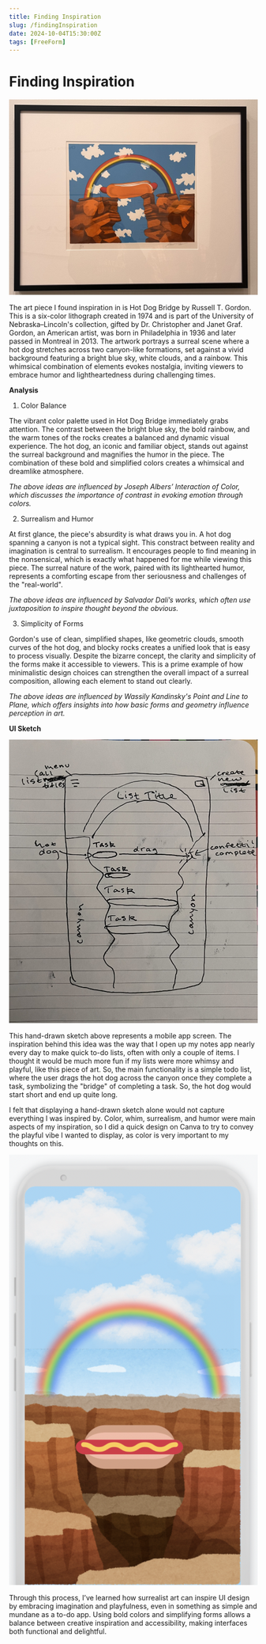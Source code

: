 ```yaml
---
title: Finding Inspiration
slug: /findingInspiration
date: 2024-10-04T15:30:00Z
tags: [FreeForm]
---
```


# Finding Inspiration
![Error getting image](/img/hotdog.jpg)

The art piece I found inspiration in is Hot Dog Bridge by Russell T. Gordon. This is a six-color lithograph created in 1974 and is part of the University of Nebraska–Lincoln's collection, gifted by Dr. Christopher and Janet Graf. Gordon, an American artist, was born in Philadelphia in 1936 and later passed in Montreal in 2013. The artwork portrays a surreal scene where a hot dog stretches across two canyon-like formations, set against a vivid background featuring a bright blue sky, white clouds, and a rainbow. This whimsical combination of elements evokes nostalgia, inviting viewers to embrace humor and lightheartedness during challenging times.

**Analysis**

1. Color Balance

The vibrant color palette used in Hot Dog Bridge immediately grabs attention. The contrast between the bright blue sky, the bold rainbow, and the warm tones of the rocks creates a balanced and dynamic visual experience. The hot dog, an iconic and familiar object, stands out against the surreal background and magnifies the humor in the piece. The combination of these bold and simplified colors creates a whimsical and dreamlike atmosphere.

*The above ideas are influenced by Joseph Albers’ Interaction of Color, which discusses the importance of contrast in evoking emotion through colors.*

2. Surrealism and Humor 

At first glance, the piece's absurdity is what draws you in. A hot dog spanning a canyon is not a typical sight. This constract between reality and imagination is central to surrealism. It encourages people to find meaning in the nonsensical, which is exactly what happened for me while viewing this piece. The surreal nature of the work, paired with its lighthearted humor, represents a comforting escape from ther seriousness and challenges of the "real-world".

*The above ideas are influenced by Salvador Dalí’s works, which often use juxtaposition to inspire thought beyond the obvious.*

3. Simplicity of Forms 

Gordon's use of clean, simplified shapes, like geometric clouds, smooth curves of the hot dog, and blocky rocks creates a unified look that is easy to process visually. Despite the bizarre concept, the clarity and simplicity of the forms make it accessible to viewers. This is a prime example of how minimalistic design choices can strengthen the overall impact of a surreal composition, allowing each element to stand out clearly.

*The above ideas are influenced by Wassily Kandinsky's Point and Line to Plane, which offers insights into how basic forms and geometry influence perception in art.*

**UI Sketch**

![Error getting image](/img/hotdogUISketch.jpg)

This hand-drawn sketch above represents a mobile app screen. The inspiration behind this idea was the way that I open up my notes app nearly every day to make quick to-do lists, often with only a couple of items. I thought it would be much more fun if my lists were more whimsy and playful, like this piece of art. So, the main functionality is a simple todo list, where the user drags the hot dog across the canyon once they complete a task, symbolizing the "bridge" of completing a task. So, the hot dog would start short and end up quite long. 

I felt that displaying a hand-drawn sketch alone would not capture everything I was inspired by. Color, whim, surrealism, and humor were main aspects of my inspiration, so I did a quick design on Canva to try to convey the playful vibe I wanted to display, as color is very important to my thoughts on this.

![Error getting image](/img/hotdogUI.png)

Through this process, I’ve learned how surrealist art can inspire UI design by embracing imagination and playfulness, even in something as simple and mundane as a to-do app. Using bold colors and simplifying forms allows a balance between creative inspiration and accessibility, making interfaces both functional and delightful.